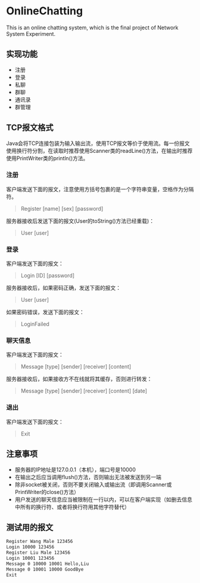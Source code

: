 # OnlineChatting
This is an online chatting system, which is the final project of Network System Experiment.
## 实现功能
+ 注册
+ 登录
+ 私聊
+ 群聊
+ 通讯录
+ 群管理
## TCP报文格式
Java会将TCP连接包装为输入输出流，使用TCP报文等价于使用流。每一份报文使用换行符分割，在读取时推荐使用Scanner类的readLine()方法，在输出时推荐使用PrintWriter类的println()方法。

### 注册
客户端发送下面的报文，注意使用方括号包裹的是一个字符串变量，空格作为分隔符。
> Register [name] [sex] [password]  

服务器接收后发送下面的报文(User的toString()方法已经重载)：
> User [user]

### 登录
客户端发送下面的报文：
> Login [ID] [password]

服务器接收后，如果密码正确，发送下面的报文：
> User [user]    

如果密码错误，发送下面的报文：
> LoginFailed

### 聊天信息
客户端发送下面的报文：
> Message [type] [sender] [receiver] [content]

服务器接收后，如果接收方不在线就将其缓存，否则进行转发：
> Message [type] [sender] [receiver] [content] [date]

### 退出
客户端发送下面的报文：
> Exit






## 注意事项
+ 服务器的IP地址是127.0.0.1（本机），端口号是10000
+ 在输出之后应当调用flush()方法，否则输出无法被发送到另一端
+ 除非socket被关闭，否则不要关闭输入或输出流（即调用Scanner或PrintWriter的close()方法）
+ 用户发送的聊天信息应当被限制在一行以内，可以在客户端实现（如删去信息中所有的换行符、或者将换行符用其他字符替代）


## 测试用的报文
```txt
Register Wang Male 123456
Login 10000 123456
Register Liu Male 123456
Login 10001 123456
Message 0 10000 10001 Hello,Liu 
Message 0 10001 10000 GoodBye
Exit
```